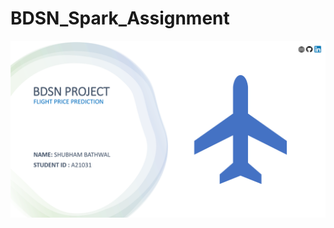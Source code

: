 # BDSN_Spark_Assignment
![Alt text](https://raw.githubusercontent.com/sbathwal1999/BDSN_Spark_Assignment/main/BDSN_Project.png?raw=true "BDSN Project")
